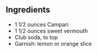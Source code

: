Ingredients
-----------

- 1 1/2 ounces Campari
- 1 1/2 ounces sweet vermouth
- Club soda, to top
- Garnish: lemon or orange slice

